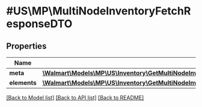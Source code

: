 # #US\MP\MultiNodeInventoryFetchResponseDTO

## Properties

Name | Type | Description | Notes
------------ | ------------- | ------------- | -------------
**meta** | [**\Walmart\Models\MP\US\Inventory\GetMultiNodeInventoryForAllSkuAndAllShipNodes200ResponseMeta**](GetMultiNodeInventoryForAllSkuAndAllShipNodes200ResponseMeta.md) |  | [optional]
**elements** | [**\Walmart\Models\MP\US\Inventory\GetMultiNodeInventoryForAllSkuAndAllShipNodes200ResponseElements**](GetMultiNodeInventoryForAllSkuAndAllShipNodes200ResponseElements.md) |  | [optional]


[[Back to Model list]](../) [[Back to API list]](../../Api/US/MP) [[Back to README]](../../README.md)
